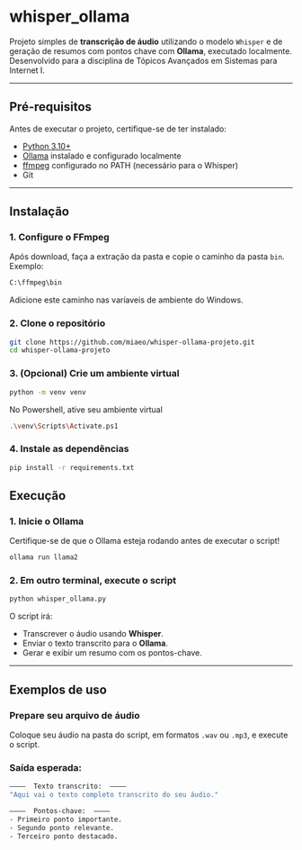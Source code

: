 # whisper_ollama

Projeto simples de **transcrição de áudio** utilizando o modelo `Whisper` e de geração de resumos com pontos chave com **Ollama**, executado localmente. Desenvolvido para a disciplina de Tópicos Avançados em Sistemas para Internet I.

---

## Pré-requisitos

Antes de executar o projeto, certifique-se de ter instalado:

- [Python 3.10+](https://www.python.org/)
- [Ollama](https://ollama.com/) instalado e configurado localmente
- [ffmpeg](https://www.ffmpeg.org/download.html) configurado no PATH (necessário para o Whisper)
- Git

---

## Instalação

### 1. Configure o FFmpeg

Após download, faça a extração da pasta e copie o caminho da pasta `bin`. Exemplo:

```bash
C:\ffmpeg\bin
```
Adicione este caminho nas varíaveis de ambiente do Windows.

### 2. Clone o repositório

```bash
git clone https://github.com/miaeo/whisper-ollama-projeto.git
cd whisper-ollama-projeto
```

### 3. (Opcional) Crie um ambiente virtual

```bash
python -m venv venv
```
No Powershell, ative seu ambiente virtual

```bash
.\venv\Scripts\Activate.ps1
```

### 4. Instale as dependências

```bash
pip install -r requirements.txt
```


## Execução

### 1. Inicie o Ollama

Certifique-se de que o Ollama esteja rodando antes de executar o script!

```bash
ollama run llama2
```

### 2. Em outro terminal, execute o script

```bash
python whisper_ollama.py
```

O script irá:

- Transcrever o áudio usando **Whisper**.
- Enviar o texto transcrito para o **Ollama**.
- Gerar e exibir um resumo com os pontos-chave.

---

## Exemplos de uso

### Prepare seu arquivo de áudio

Coloque seu áudio na pasta do script, em formatos `.wav` ou `.mp3`, e execute o script.

### Saída esperada:

```bash
————  Texto transcrito:  ————
"Aqui vai o texto completo transcrito do seu áudio."

————  Pontos-chave:  ————
- Primeiro ponto importante.
- Segundo ponto relevante.
- Terceiro ponto destacado.
```
